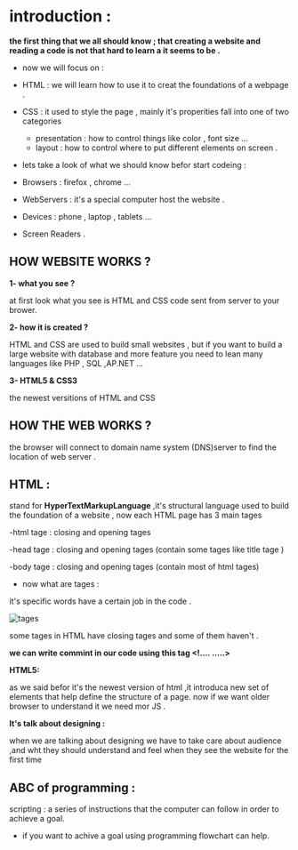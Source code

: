 # introduction :

 **the first thing that we all should know ; that creating a website and reading a code is not  that hard to learn  a it seems to be .**

 * now we will focus on : 

 - HTML : we will learn how to use it to creat the foundations of a webpage .

 - CSS : it used to style the page , mainly it's properities fall into one of two categories 
      * presentation : how to control things like color , font size ...
      * layout : how to control where to put different  elements on screen .

* lets take a look of what we should know befor start codeing :

- Browsers : firefox , chrome ...

- WebServers : it's a special computer host the website .

- Devices : phone , laptop , tablets ...

- Screen Readers .

## HOW WEBSITE WORKS ?
 
 **1- what you see ?**

 at first look what you see is HTML and CSS code sent from server to your brower.

 **2- how it is created ?**

 HTML and CSS are used to build small websites , but if you want to build a large website with database and more feature you need to lean many languages like PHP , SQL ,AP.NET ...

 **3- HTML5 & CSS3**

 the newest versitions of HTML and CSS 

## HOW THE WEB WORKS ?

 the browser will connect to domain name system (DNS)server to find the location of web server .

 ## HTML :

 stand for **HyperTextMarkupLanguage** ,it's structural language used to build the foundation of a website , now each HTML page has 3 main tages 

 -html tage : closing and opening tages 

 -head tage : closing and opening tages (contain some tages like title tage )

 -body tage : closing and opening tages  (contain most of html tages)

 * now what are tages : 

 it's specific words have a certain job in the code .

 ![tages](reading-notes/HTML_Tages.JPG)


 some tages in HTML have closing tages and some of them haven't .

 **we can write commint in our code using this tag <!....   .....>**

 **HTML5:**

 as we said befor it's the newest version of html ,it  introduca new set of
elements that help define the structure of a page.
now if we want older browser to understand it we need mor JS .

**lt's talk about designing :**

when we are talking about designing we have to take care about audience ,and wht they should understand and feel when they see the website for the first time 
 
## ABC of programming :

scripting : a series of instructions that the computer
can follow in order to achieve a goal. 

* if you want to achive a goal using programming flowchart can help.

